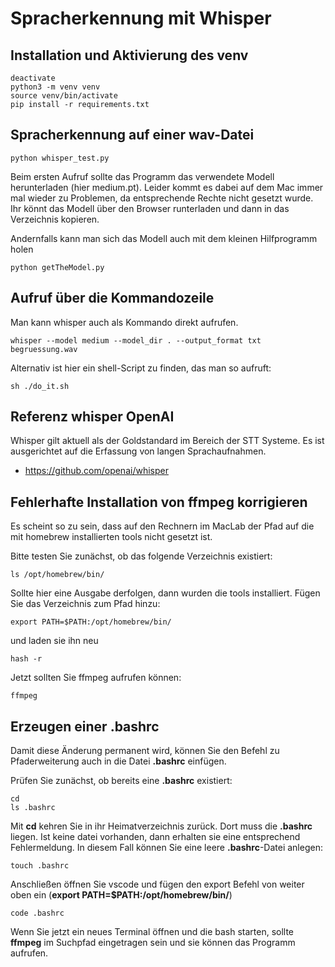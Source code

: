 # Spracherkennung mit Whisper

## Installation und Aktivierung des venv


```
deactivate
python3 -m venv venv
source venv/bin/activate
pip install -r requirements.txt

```

## Spracherkennung auf einer wav-Datei

```
python whisper_test.py

```

Beim ersten Aufruf sollte das Programm das verwendete Modell herunterladen (hier medium.pt). Leider kommt es dabei auf dem Mac immer mal wieder zu Problemen, da entsprechende Rechte nicht gesetzt wurde. Ihr könnt das Modell über den Browser runterladen und dann in das Verzeichnis kopieren.

Andernfalls kann man sich das Modell auch mit dem kleinen Hilfprogramm holen

```
python getTheModel.py

```


## Aufruf über die Kommandozeile

Man kann whisper auch als Kommando direkt aufrufen. 

```
whisper --model medium --model_dir . --output_format txt begruessung.wav

```

Alternativ ist hier ein shell-Script zu finden, das man so aufruft:

```
sh ./do_it.sh

```

## Referenz whisper OpenAI

Whisper gilt aktuell als der Goldstandard im Bereich der STT Systeme. Es ist ausgerichtet auf die Erfassung von langen Sprachaufnahmen. 

- https://github.com/openai/whisper


## Fehlerhafte Installation von ffmpeg korrigieren

Es scheint so zu sein, dass auf den Rechnern im MacLab der Pfad auf die mit homebrew installierten tools nicht gesetzt ist.

Bitte testen Sie zunächst, ob das folgende Verzeichnis existiert:

```
ls /opt/homebrew/bin/

```

Sollte hier eine Ausgabe derfolgen, dann wurden die tools installiert. Fügen Sie das Verzeichnis zum Pfad hinzu:


```
export PATH=$PATH:/opt/homebrew/bin/

```

und laden sie ihn neu


```
hash -r

```

Jetzt sollten Sie ffmpeg aufrufen können: 

```
ffmpeg

```

## Erzeugen einer .bashrc

Damit diese Änderung permanent wird, können Sie den Befehl zu Pfaderweiterung auch in die Datei **.bashrc**
einfügen.

Prüfen Sie zunächst, ob bereits eine **.bashrc** existiert:

```
cd
ls .bashrc

```

Mit **cd** kehren Sie in ihr Heimatverzeichnis zurück. Dort muss die **.bashrc** liegen.
Ist keine datei vorhanden, dann erhalten sie eine entsprechend Fehlermeldung. In diesem Fall
können Sie eine leere **.bashrc**-Datei anlegen:


```
touch .bashrc

```

Anschließen öffnen Sie vscode und fügen den export Befehl von weiter oben ein (**export PATH=$PATH:/opt/homebrew/bin/**)

```
code .bashrc

```

Wenn Sie jetzt ein neues Terminal öffnen und die bash starten, sollte **ffmpeg** im
Suchpfad eingetragen sein und sie können das Programm aufrufen.















  

